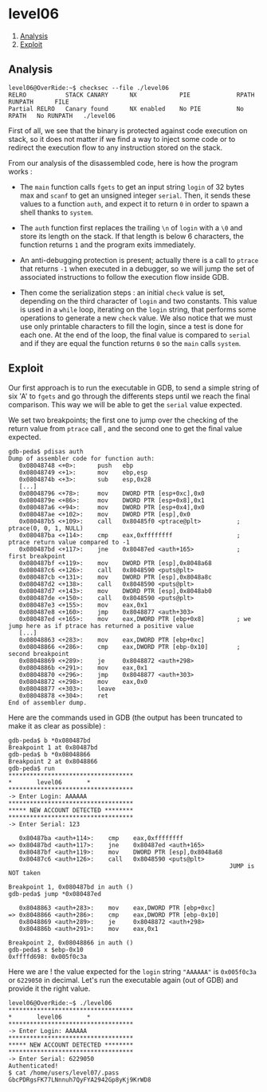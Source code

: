 # level06

1. [Analysis](#analysis)
2. [Exploit](#exploit)

## Analysis

```console
level06@OverRide:~$ checksec --file ./level06
RELRO           STACK CANARY      NX            PIE             RPATH      RUNPATH      FILE
Partial RELRO   Canary found      NX enabled    No PIE          No RPATH   No RUNPATH   ./level06
```

First of all, we see that the binary is protected against code execution on stack, so it does not matter if we find a way to inject some code or to redirect the execution flow to any instruction stored on the stack.

From our analysis of the disassembled code, here is how the program works :

- The `main` function calls `fgets` to get an input string `login` of 32 bytes max and `scanf` to get an unsigned integer `serial`. Then, it sends these values to a function `auth`, and expect it to return `0` in order to spawn a shell thanks to `system`.

- The `auth` function first replaces the trailing `\n` of `login` with a `\0` and store its length on the stack. If that length is below 6 characters, the function returns `1` and the program exits immediately.

- An anti-debugging protection is present; actually there is a call to `ptrace` that returns `-1` when executed in a debugger, so we will jump the set of associated instructions to follow the execution flow inside GDB.

- Then come the serialization steps : an initial `check` value is set, depending on the third character of `login` and two constants. This value is used in a `while` loop, iterating on the `login` string, that performs some operations to generate a new `check` value. We also notice that we must use only printable characters to fill the login, since a test is done for each one. At the end of the loop, the final value is compared to `serial` and if they are equal the function returns `0` so the `main` calls `system`.

## Exploit

Our first approach is to run the executable in GDB, to send a simple string of six 'A' to `fgets` and go through the differents steps until we reach the final comparison. This way we will be able to get the `serial` value expected.

We set two breakpoints; the first one to jump over the checking of the return value from `ptrace` call , and the second one to get the final value expected.

```gdb
gdb-peda$ pdisas auth
Dump of assembler code for function auth:
   0x08048748 <+0>:      push   ebp
   0x08048749 <+1>:      mov    ebp,esp
   0x0804874b <+3>:      sub    esp,0x28
   [...]
   0x08048796 <+78>:     mov    DWORD PTR [esp+0xc],0x0
   0x0804879e <+86>:     mov    DWORD PTR [esp+0x8],0x1
   0x080487a6 <+94>:     mov    DWORD PTR [esp+0x4],0x0
   0x080487ae <+102>:    mov    DWORD PTR [esp],0x0
   0x080487b5 <+109>:    call   0x80485f0 <ptrace@plt>          ; ptrace(0, 0, 1, NULL)
   0x080487ba <+114>:    cmp    eax,0xffffffff                  ; ptrace return value compared to -1
   0x080487bd <+117>:    jne    0x80487ed <auth+165>            ; first breakpoint
   0x080487bf <+119>:    mov    DWORD PTR [esp],0x8048a68
   0x080487c6 <+126>:    call   0x8048590 <puts@plt>
   0x080487cb <+131>:    mov    DWORD PTR [esp],0x8048a8c
   0x080487d2 <+138>:    call   0x8048590 <puts@plt>
   0x080487d7 <+143>:    mov    DWORD PTR [esp],0x8048ab0
   0x080487de <+150>:    call   0x8048590 <puts@plt>
   0x080487e3 <+155>:    mov    eax,0x1
   0x080487e8 <+160>:    jmp    0x8048877 <auth+303>
   0x080487ed <+165>:    mov    eax,DWORD PTR [ebp+0x8]         ; we jump here as if ptrace has returned a positive value
   [...]
   0x08048863 <+283>:    mov    eax,DWORD PTR [ebp+0xc]
   0x08048866 <+286>:    cmp    eax,DWORD PTR [ebp-0x10]        ; second breakpoint
   0x08048869 <+289>:    je     0x8048872 <auth+298>
   0x0804886b <+291>:    mov    eax,0x1
   0x08048870 <+296>:    jmp    0x8048877 <auth+303>
   0x08048872 <+298>:    mov    eax,0x0
   0x08048877 <+303>:    leave
   0x08048878 <+304>:    ret
End of assembler dump.
```

Here are the commands used in GDB (the output has been truncated to make it as clear as possible) :

```gdb
gdb-peda$ b *0x080487bd
Breakpoint 1 at 0x80487bd
gdb-peda$ b *0x08048866
Breakpoint 2 at 0x8048866
gdb-peda$ run
***********************************
*		level06		  *
***********************************
-> Enter Login: AAAAAA
***********************************
***** NEW ACCOUNT DETECTED ********
***********************************
-> Enter Serial: 123

   0x80487ba <auth+114>:	cmp    eax,0xffffffff
=> 0x80487bd <auth+117>:	jne    0x80487ed <auth+165>
   0x80487bf <auth+119>:	mov    DWORD PTR [esp],0x8048a68
   0x80487c6 <auth+126>:	call   0x8048590 <puts@plt>
                                                              JUMP is NOT taken

Breakpoint 1, 0x080487bd in auth ()
gdb-peda$ jump *0x080487ed

   0x8048863 <auth+283>:	mov    eax,DWORD PTR [ebp+0xc]
=> 0x8048866 <auth+286>:	cmp    eax,DWORD PTR [ebp-0x10]
   0x8048869 <auth+289>:	je     0x8048872 <auth+298>
   0x804886b <auth+291>:	mov    eax,0x1

Breakpoint 2, 0x08048866 in auth ()
gdb-peda$ x $ebp-0x10
0xffffd698:	0x005f0c3a
```

Here we are ! the value expected for the `login` string `"AAAAAA"` is `0x005f0c3a` or `6229050` in decimal. Let's run the executable again (out of GDB) and provide it the right value.

```console
level06@OverRide:~$ ./level06
***********************************
*		level06		  *
***********************************
-> Enter Login: AAAAAA
***********************************
***** NEW ACCOUNT DETECTED ********
***********************************
-> Enter Serial: 6229050
Authenticated!
$ cat /home/users/level07/.pass
GbcPDRgsFK77LNnnuh7QyFYA2942Gp8yKj9KrWD8
```
